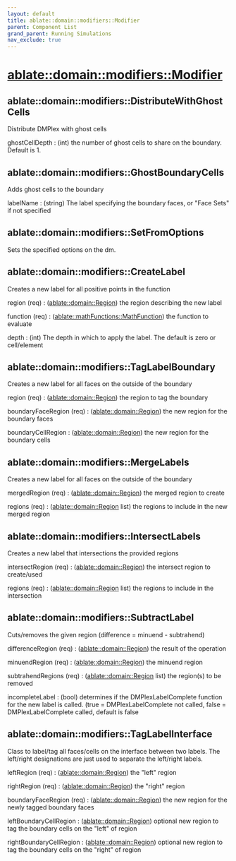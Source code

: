 ```yaml
---
layout: default
title: ablate::domain::modifiers::Modifier
parent: Component List
grand_parent: Running Simulations
nav_exclude: true
---
```

# [ablate::domain::modifiers::Modifier](./ablate::domain::modifiers::Modifier.html)
## ablate::domain::modifiers::DistributeWithGhostCells
Distribute DMPlex with ghost cells

ghostCellDepth
: (int) the number of ghost cells to share on the boundary.  Default is 1.

## ablate::domain::modifiers::GhostBoundaryCells
Adds ghost cells to the boundary

labelName
: (string) The label specifying the boundary faces, or "Face Sets" if not specified

## ablate::domain::modifiers::SetFromOptions
Sets the specified options on the dm.

## ablate::domain::modifiers::CreateLabel
Creates a new label for all positive points in the function

region (req) 
: ([ablate::domain::Region](./ablate::domain::Region.html)) the region describing the new label

function (req) 
: ([ablate::mathFunctions::MathFunction](./ablate::mathFunctions::MathFunction.html)) the function to evaluate

depth
: (int) The depth in which to apply the label.  The default is zero or cell/element

## ablate::domain::modifiers::TagLabelBoundary
Creates a new label for all faces on the outside of the boundary

region (req) 
: ([ablate::domain::Region](./ablate::domain::Region.html)) the region to tag the boundary

boundaryFaceRegion (req) 
: ([ablate::domain::Region](./ablate::domain::Region.html)) the new region for the boundary faces

boundaryCellRegion
: ([ablate::domain::Region](./ablate::domain::Region.html)) the new region for the boundary cells

## ablate::domain::modifiers::MergeLabels
Creates a new label for all faces on the outside of the boundary

mergedRegion (req) 
: ([ablate::domain::Region](./ablate::domain::Region.html)) the merged region to create

regions (req) 
: ([ablate::domain::Region](./ablate::domain::Region.html) list) the regions to include in the new merged region

## ablate::domain::modifiers::IntersectLabels
Creates a new label that intersections the provided regions

intersectRegion (req) 
: ([ablate::domain::Region](./ablate::domain::Region.html)) the intersect region to create/used

regions (req) 
: ([ablate::domain::Region](./ablate::domain::Region.html) list) the regions to include in the intersection

## ablate::domain::modifiers::SubtractLabel
Cuts/removes the given region (difference = minuend - subtrahend)

differenceRegion (req) 
: ([ablate::domain::Region](./ablate::domain::Region.html)) the result of the operation

minuendRegion (req) 
: ([ablate::domain::Region](./ablate::domain::Region.html)) the minuend region

subtrahendRegions (req) 
: ([ablate::domain::Region](./ablate::domain::Region.html) list) the region(s) to be removed

incompleteLabel
: (bool) determines if the DMPlexLabelComplete function for the new label is called. (true = DMPlexLabelComplete not called, false = DMPlexLabelComplete called, default is false

## ablate::domain::modifiers::TagLabelInterface
Class to label/tag all faces/cells on the interface between two labels.  The left/right designations are just used to separate the left/right labels.

leftRegion (req) 
: ([ablate::domain::Region](./ablate::domain::Region.html)) the "left" region

rightRegion (req) 
: ([ablate::domain::Region](./ablate::domain::Region.html)) the "right" region

boundaryFaceRegion (req) 
: ([ablate::domain::Region](./ablate::domain::Region.html)) the new region for the newly tagged boundary faces

leftBoundaryCellRegion
: ([ablate::domain::Region](./ablate::domain::Region.html)) optional new region to tag the boundary cells on the "left" of region

rightBoundaryCellRegion
: ([ablate::domain::Region](./ablate::domain::Region.html)) optional new region to tag the boundary cells on the "right" of region

